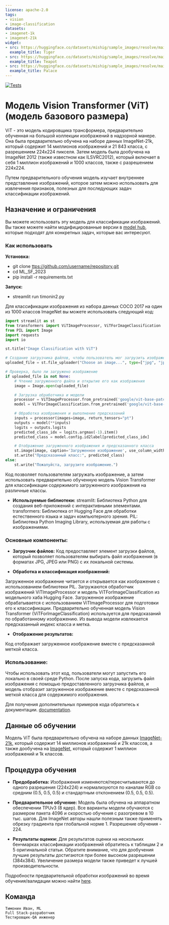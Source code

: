 ```yaml
---
license: apache-2.0
tags:
- vision
- image-classification
datasets:
- imagenet-1k
- imagenet-21k
widget:
- src: https://huggingface.co/datasets/mishig/sample_images/resolve/main/tiger.jpg
  example_title: Tiger
- src: https://huggingface.co/datasets/mishig/sample_images/resolve/main/teapot.jpg
  example_title: Teapot
- src: https://huggingface.co/datasets/mishig/sample_images/resolve/main/palace.jpg
  example_title: Palace
---
```

[![Tests](https://github.com/IvanTimonin08/ML_SF_2023/actions/workflows/python-app.yml/badge.svg)](https://github.com/IvanTimonin08/ML_SF_2023/actions/workflows/python-app.yml)
# Модель Vision Transformer (ViT) (модель базового размера)

ViT - это модель кодировщика трансформера, предварительно обученная на большой коллекции изображений в надзорной манере. Она была предварительно обучена на наборе данных ImageNet-21k, который содержит 14 миллионов изображений и 21 843 класса, с разрешением 224x224 пикселя. Затем модель была дообучена на ImageNet 2012 (также известном как ILSVRC2012), который включает в себя 1 миллион изображений и 1000 классов, также с разрешением 224x224.

Путем предварительного обучения модель изучает внутреннее представление изображений, которое затем можно использовать для извлечения признаков, полезных для последующих задач классификации изображений.

## Назначение и ограничения

Вы можете использовать эту модель для классификации изображений. Вы также можете найти модифицированные версии в [model hub](https://huggingface.co/models?search=google/vit), которые подходят для конкретных задач, которые вас интересуют.



### Как использовать
**Установка:**
- git clone [ttps://github.com/username/repository.git](https://github.com/IvanTimonin08/ML_SF_2023)
- cd ML_SF_2023
- pip install -r requirements.txt

**Запуск:**
- streamlit run timonin2.py

Для классификации изображения из набора данных COCO 2017 на один из 1000 классов ImageNet вы можете использовать следующий код:

```python
import streamlit as st
from transformers import ViTImageProcessor, ViTForImageClassification
from PIL import Image
import requests
import io

st.title("Image Classification with ViT")

# Создание загрузчика файлов, чтобы пользователь мог загрузить изображение
uploaded_file = st.file_uploader("Choose an image...", type=["jpg", "jpeg", "png"])

# Проверка, было ли загружено изображение
if uploaded_file is not None:
    # Чтение загруженного файла и открытие его как изображения
    image = Image.open(uploaded_file)

    # Загрузка обработчика и модели
    processor = ViTImageProcessor.from_pretrained('google/vit-base-patch16-224')
    model = ViTForImageClassification.from_pretrained('google/vit-base-patch16-224')

    # Обработка изображения и выполнение предсказаний
    inputs = processor(images=image, return_tensors="pt")
    outputs = model(**inputs)
    logits = outputs.logits
    predicted_class_idx = logits.argmax(-1).item()
    predicted_class = model.config.id2label[predicted_class_idx]

    # Отображение загруженного изображения и предсказанного класса
    st.image(image, caption='Загруженное изображение', use_column_width=True)
    st.write("Предсказанный класс:", predicted_class)
else:
    st.write("Пожалуйста, загрузите изображение.")
```
Код позволяет пользователям загружать изображение, а затем использовать предварительно обученную модель Vision Transformer для классификации содержимого загруженного изображения на различные классы.

- **Используемые библиотеки:**
streamlit: Библиотека Python для создания веб-приложений с интерактивными элементами.
transformers: Библиотека от Hugging Face для обработки естественного языка и задач компьютерного зрения.
PIL: Библиотека Python Imaging Library, используемая для работы с изображениями.
### Основные компоненты:
- **Загрузчик файлов:** Код предоставляет элемент загрузки файлов, который позволяет пользователям выбирать файл изображения (в форматах JPG, JPEG или PNG) с их локальной системы.

- **Обработка и классификация изображений:**

Загруженное изображение читается и открывается как изображение с использованием библиотеки PIL.
Загружаются обработчик изображений ViTImageProcessor и модель ViTForImageClassification из модельного хаба Hugging Face.
Загруженное изображение обрабатывается с использованием ViTImageProcessor для подготовки его к классификации.
Предварительно обученная модель Vision Transformer (ViTForImageClassification) используется для предсказаний по обработанному изображению.
Из вывода модели извлекается предсказанный индекс класса и метка.
- **Отображение результатов:**

Код отображает загруженное изображение вместе с предсказанной меткой класса.
### Использование:
Чтобы использовать этот код, пользователи могут запустить его локально в своей среде Python. После запуска кода, загрузить файл изображения с помощью предоставленного загрузчика файлов, и модель отобразит загруженное изображение вместе с предсказанной меткой класса для содержимого изображения.




Для получения дополнительных примеров кода обратитесь к документации. [documentation](https://huggingface.co/transformers/model_doc/vit.html#).

## Данные об обучении

Модель ViT была предварительно обучена на наборе данных [ImageNet-21k](http://www.image-net.org/), который содержит 14 миллионов изображений и 21k классов, а также дообучена на [ImageNet](http://www.image-net.org/challenges/LSVRC/2012/), который содержит 1 миллион изображений и 1k классов.

## Процедура обучения

- **Предобработка:** Изображения изменяются/пересчитываются до одного разрешения (224x224) и нормализуются по каналам RGB со средним (0.5, 0.5, 0.5) и стандартным отклонением (0.5, 0.5, 0.5).

- **Предварительное обучение:** Модель была обучена на аппаратном обеспечении TPUv3 (8 ядер). Все варианты модели обучаются с размером пакета 4096 и скоростью обучения с разогревом в 10 тыс. шагов. Для ImageNet авторы нашли полезным также применять обрезку градиента при глобальной норме 1. Разрешение обучения - 224.

- **Результаты оценки:** Для результатов оценки на нескольких бенчмарках классификации изображений обратитесь к таблицам 2 и 5 оригинальной статьи. Обратите внимание, что для дообучения лучшие результаты достигаются при более высоком разрешении (384x384). Увеличение размера модели также приведет к лучшей производительности.

Подробности предварительной обработки изображений во время обучения/валидации можно найти [here](https://github.com/google-research/vision_transformer/blob/master/vit_jax/input_pipeline.py). 

## Команда

    Тимонин Иван, ML
    Full Stack-разработчик
    Тестировщик-QA инженер



